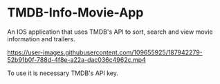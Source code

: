 # TMDB-Info-Movie-App
An IOS application that uses TMDB's API to sort, search and view movie information and trailers.



https://user-images.githubusercontent.com/109655925/187942279-52b91b0f-788d-4f8e-a22a-dac036c4962c.mp4


To use it is necessary TMDB's API key.
